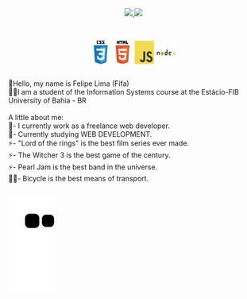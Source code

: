 <div align="center">
   <a href="https://github.com/devfelipelimabr">
    <img height="210em" src="https://github-readme-stats.vercel.app/api?username=devfelipelimabr&count_private=true&show_icons=true&theme=highcontrast" />
    <img height="210em" src="https://github-readme-stats.vercel.app/api/top-langs/?username=devfelipelimabr&layout=compact&langs_count=16&theme=highcontrast" /> 
   </a>
</div>

##

<div align="center" valign="top"><br/>
   <img align="center" alt="CSS3" height="48" width="40" src="https://github.com/devicons/devicon/blob/master/icons/css3/css3-original-wordmark.svg">
   <img align="center" alt="HTML5" height="48" width="40" src="https://github.com/devicons/devicon/blob/master/icons/html5/html5-original-wordmark.svg">
   <img align="center" alt="JS" height="48" width="40" src="https://github.com/devicons/devicon/blob/master/icons/javascript/javascript-original.svg">
   <img align="center" alt="NODE" height="48" width="40" src="https://github.com/devicons/devicon/blob/master/icons/nodejs/nodejs-original-wordmark.svg">  
</div>

##

👋Hello, my name is Felipe Lima (Fifa)<br/>
👨‍🎓I am a student of the Information Systems course at the Estácio-FIB University of Bahia - BR<br/>
<br/>
A little about me:<br/>
   💼- I currently work as a freelance web developer.<br/>
   📘- Currently studying WEB DEVELOPMENT.<br>
   ⚡- "Lord of the rings" is the best film series ever made.<br/>
   ⚡- The Witcher 3 is the best game of the century.<br/>
   ⚡- Pearl Jam is the best band in the universe.<br/>
   🚴‍♂️- Bicycle is the best means of transport.<br/>
   
##

![snake svg](https://github.com/devfelipelimabr/devfelipelimabr/blob/output/github-contribution-grid-snake.svg)
